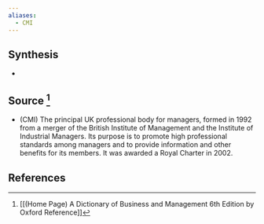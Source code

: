 ```yaml
---
aliases:
  - CMI
---
```

## Synthesis
- 
## Source [^1]
- (CMI) The principal UK professional body for managers, formed in 1992 from a merger of the British Institute of Management and the Institute of Industrial Managers. Its purpose is to promote high professional standards among managers and to provide information and other benefits for its members. It was awarded a Royal Charter in 2002.
## References

[^1]: [[(Home Page) A Dictionary of Business and Management 6th Edition by Oxford Reference]]